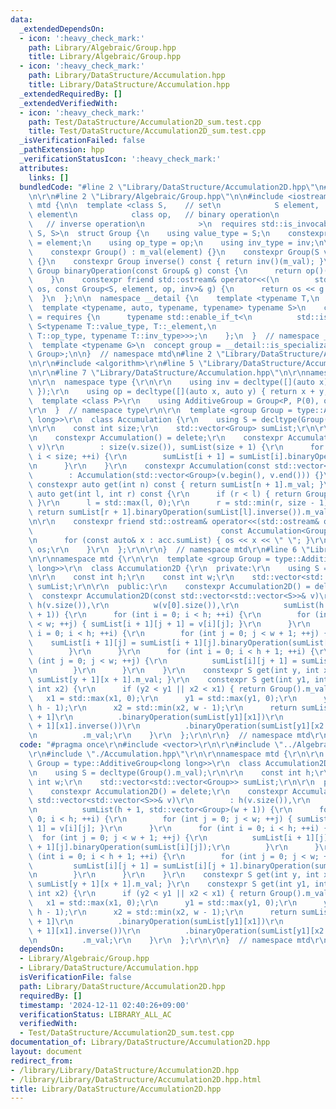 ```yaml
---
data:
  _extendedDependsOn:
  - icon: ':heavy_check_mark:'
    path: Library/Algebraic/Group.hpp
    title: Library/Algebraic/Group.hpp
  - icon: ':heavy_check_mark:'
    path: Library/DataStructure/Accumulation.hpp
    title: Library/DataStructure/Accumulation.hpp
  _extendedRequiredBy: []
  _extendedVerifiedWith:
  - icon: ':heavy_check_mark:'
    path: Test/DataStructure/Accumulation2D_sum.test.cpp
    title: Test/DataStructure/Accumulation2D_sum.test.cpp
  _isVerificationFailed: false
  _pathExtension: hpp
  _verificationStatusIcon: ':heavy_check_mark:'
  attributes:
    links: []
  bundledCode: "#line 2 \"Library/DataStructure/Accumulation2D.hpp\"\n#include <vector>\r\
    \n\r\n#line 2 \"Library/Algebraic/Group.hpp\"\n\n#include <iostream>\n\nnamespace\
    \ mtd {\n\n  template <class S,    // set\n            S element,  // identity\
    \ element\n            class op,   // binary operation\n            class inv\
    \   // inverse operation\n            >\n  requires std::is_invocable_r_v<S, op,\
    \ S, S>\n  struct Group {\n    using value_type = S;\n    constexpr static S _element\
    \ = element;\n    using op_type = op;\n    using inv_type = inv;\n\n    S m_val;\n\
    \    constexpr Group() : m_val(element) {}\n    constexpr Group(S val) : m_val(val)\
    \ {}\n    constexpr Group inverse() const { return inv()(m_val); }\n    constexpr\
    \ Group binaryOperation(const Group& g) const {\n      return op()(m_val, g.m_val);\n\
    \    }\n    constexpr friend std::ostream& operator<<(\n        std::ostream&\
    \ os, const Group<S, element, op, inv>& g) {\n      return os << g.m_val;\n  \
    \  }\n  };\n\n  namespace __detail {\n    template <typename T,\n            \
    \  template <typename, auto, typename, typename> typename S>\n    concept is_specialization_of\
    \ = requires {\n      typename std::enable_if_t<\n          std::is_same_v<T,\
    \ S<typename T::value_type, T::_element,\n                              typename\
    \ T::op_type, typename T::inv_type>>>;\n    };\n  }  // namespace __detail\n\n\
    \  template <typename G>\n  concept group = __detail::is_specialization_of<G,\
    \ Group>;\n\n}  // namespace mtd\n#line 2 \"Library/DataStructure/Accumulation.hpp\"\
    \n\r\n#include <algorithm>\r\n#line 5 \"Library/DataStructure/Accumulation.hpp\"\
    \n\r\n#line 7 \"Library/DataStructure/Accumulation.hpp\"\n\r\nnamespace mtd {\r\
    \n\r\n  namespace type {\r\n\r\n    using inv = decltype([](auto x) { return -x;\
    \ });\r\n    using op = decltype([](auto x, auto y) { return x + y; });\r\n  \
    \  template <class P>\r\n    using AdditiveGroup = Group<P, P(0), op, inv>;\r\n\
    \r\n  }  // namespace type\r\n\r\n  template <group Group = type::AdditiveGroup<long\
    \ long>>\r\n  class Accumulation {\r\n    using S = decltype(Group().m_val);\r\
    \n\r\n    const int size;\r\n    std::vector<Group> sumList;\r\n\r\n  public:\r\
    \n    constexpr Accumulation() = delete;\r\n    constexpr Accumulation(const std::vector<Group>&\
    \ v)\r\n        : size(v.size()), sumList(size + 1) {\r\n      for (int i = 0;\
    \ i < size; ++i) {\r\n        sumList[i + 1] = sumList[i].binaryOperation(v[i]);\r\
    \n      }\r\n    }\r\n    constexpr Accumulation(const std::vector<S>& v)\r\n\
    \        : Accumulation(std::vector<Group>(v.begin(), v.end())) {}\r\n\r\n   \
    \ constexpr auto get(int n) const { return sumList[n + 1].m_val; }\r\n    constexpr\
    \ auto get(int l, int r) const {\r\n      if (r < l) { return Group::_element;\
    \ }\r\n      l = std::max(l, 0);\r\n      r = std::min(r, size - 1);\r\n     \
    \ return sumList[r + 1].binaryOperation(sumList[l].inverse()).m_val;\r\n    }\r\
    \n\r\n    constexpr friend std::ostream& operator<<(std::ostream& os,\r\n    \
    \                                          const Accumulation<Group>& acc) {\r\
    \n      for (const auto& x : acc.sumList) { os << x << \" \"; }\r\n      return\
    \ os;\r\n    }\r\n  };\r\n\r\n}  // namespace mtd\r\n#line 6 \"Library/DataStructure/Accumulation2D.hpp\"\
    \n\r\nnamespace mtd {\r\n\r\n  template <group Group = type::AdditiveGroup<long\
    \ long>>\r\n  class Accumulation2D {\r\n  private:\r\n    using S = decltype(Group().m_val);\r\
    \n\r\n    const int h;\r\n    const int w;\r\n    std::vector<std::vector<Group>>\
    \ sumList;\r\n\r\n  public:\r\n    constexpr Accumulation2D() = delete;\r\n  \
    \  constexpr Accumulation2D(const std::vector<std::vector<S>>& v)\r\n        :\
    \ h(v.size()),\r\n          w(v[0].size()),\r\n          sumList(h + 1, std::vector<Group>(w\
    \ + 1)) {\r\n      for (int i = 0; i < h; ++i) {\r\n        for (int j = 0; j\
    \ < w; ++j) { sumList[i + 1][j + 1] = v[i][j]; }\r\n      }\r\n      for (int\
    \ i = 0; i < h; ++i) {\r\n        for (int j = 0; j < w + 1; ++j) {\r\n      \
    \    sumList[i + 1][j] = sumList[i + 1][j].binaryOperation(sumList[i][j]);\r\n\
    \        }\r\n      }\r\n      for (int i = 0; i < h + 1; ++i) {\r\n        for\
    \ (int j = 0; j < w; ++j) {\r\n          sumList[i][j + 1] = sumList[i][j + 1].binaryOperation(sumList[i][j]);\r\
    \n        }\r\n      }\r\n    }\r\n    constexpr S get(int y, int x) { return\
    \ sumList[y + 1][x + 1].m_val; }\r\n    constexpr S get(int y1, int x1, int y2,\
    \ int x2) {\r\n      if (y2 < y1 || x2 < x1) { return Group().m_val; }\r\n   \
    \   x1 = std::max(x1, 0);\r\n      y1 = std::max(y1, 0);\r\n      y2 = std::min(y2,\
    \ h - 1);\r\n      x2 = std::min(x2, w - 1);\r\n      return sumList[y2 + 1][x2\
    \ + 1]\r\n          .binaryOperation(sumList[y1][x1])\r\n          .binaryOperation(sumList[y2\
    \ + 1][x1].inverse())\r\n          .binaryOperation(sumList[y1][x2 + 1].inverse())\r\
    \n          .m_val;\r\n    }\r\n  };\r\n\r\n}  // namespace mtd\r\n"
  code: "#pragma once\r\n#include <vector>\r\n\r\n#include \"../Algebraic/Group.hpp\"\
    \r\n#include \"./Accumulation.hpp\"\r\n\r\nnamespace mtd {\r\n\r\n  template <group\
    \ Group = type::AdditiveGroup<long long>>\r\n  class Accumulation2D {\r\n  private:\r\
    \n    using S = decltype(Group().m_val);\r\n\r\n    const int h;\r\n    const\
    \ int w;\r\n    std::vector<std::vector<Group>> sumList;\r\n\r\n  public:\r\n\
    \    constexpr Accumulation2D() = delete;\r\n    constexpr Accumulation2D(const\
    \ std::vector<std::vector<S>>& v)\r\n        : h(v.size()),\r\n          w(v[0].size()),\r\
    \n          sumList(h + 1, std::vector<Group>(w + 1)) {\r\n      for (int i =\
    \ 0; i < h; ++i) {\r\n        for (int j = 0; j < w; ++j) { sumList[i + 1][j +\
    \ 1] = v[i][j]; }\r\n      }\r\n      for (int i = 0; i < h; ++i) {\r\n      \
    \  for (int j = 0; j < w + 1; ++j) {\r\n          sumList[i + 1][j] = sumList[i\
    \ + 1][j].binaryOperation(sumList[i][j]);\r\n        }\r\n      }\r\n      for\
    \ (int i = 0; i < h + 1; ++i) {\r\n        for (int j = 0; j < w; ++j) {\r\n \
    \         sumList[i][j + 1] = sumList[i][j + 1].binaryOperation(sumList[i][j]);\r\
    \n        }\r\n      }\r\n    }\r\n    constexpr S get(int y, int x) { return\
    \ sumList[y + 1][x + 1].m_val; }\r\n    constexpr S get(int y1, int x1, int y2,\
    \ int x2) {\r\n      if (y2 < y1 || x2 < x1) { return Group().m_val; }\r\n   \
    \   x1 = std::max(x1, 0);\r\n      y1 = std::max(y1, 0);\r\n      y2 = std::min(y2,\
    \ h - 1);\r\n      x2 = std::min(x2, w - 1);\r\n      return sumList[y2 + 1][x2\
    \ + 1]\r\n          .binaryOperation(sumList[y1][x1])\r\n          .binaryOperation(sumList[y2\
    \ + 1][x1].inverse())\r\n          .binaryOperation(sumList[y1][x2 + 1].inverse())\r\
    \n          .m_val;\r\n    }\r\n  };\r\n\r\n}  // namespace mtd\r\n"
  dependsOn:
  - Library/Algebraic/Group.hpp
  - Library/DataStructure/Accumulation.hpp
  isVerificationFile: false
  path: Library/DataStructure/Accumulation2D.hpp
  requiredBy: []
  timestamp: '2024-12-11 02:40:26+09:00'
  verificationStatus: LIBRARY_ALL_AC
  verifiedWith:
  - Test/DataStructure/Accumulation2D_sum.test.cpp
documentation_of: Library/DataStructure/Accumulation2D.hpp
layout: document
redirect_from:
- /library/Library/DataStructure/Accumulation2D.hpp
- /library/Library/DataStructure/Accumulation2D.hpp.html
title: Library/DataStructure/Accumulation2D.hpp
---
```

